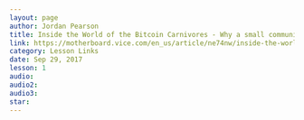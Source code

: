 ```yaml
---
layout: page
author: Jordan Pearson
title: Inside the World of the Bitcoin Carnivores - Why a small community of Bitcoin users is eating meat exclusively
link: https://motherboard.vice.com/en_us/article/ne74nw/inside-the-world-of-the-bitcoin-carnivores
category: Lesson Links
date: Sep 29, 2017
lesson: 1
audio: 
audio2: 
audio3: 
star: 
---
```

